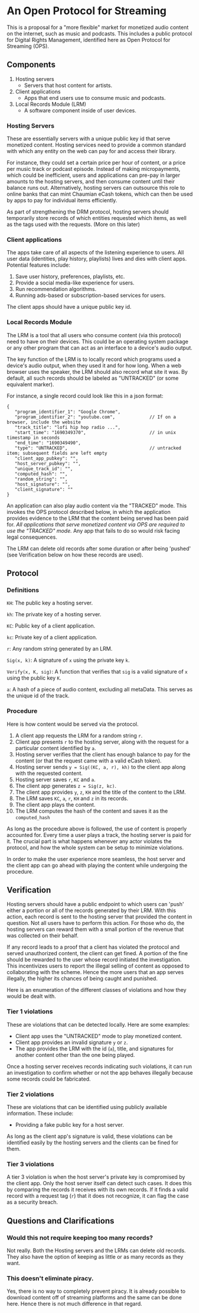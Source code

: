 # An Open Protocol for Streaming

This is a proposal for a "more flexible" market for monetized audio content on the internet, such as music and podcasts. This includes a public protocol for Digital Rights Management, identified here as Open Protocol for Streaming (OPS).

## Components

1. Hosting servers
   - Servers that host content for artists.
2. Client applications
   - Apps that end users use to consume music and podcasts.
3. Local Records Module (LRM)
   - A software component inside of user devices.

### Hosting Servers

These are essentially servers with a unique public key id that serve monetized content. Hosting services need to provide a common standard with which any entity on the web can pay for and access their library.

For instance, they could set a certain price per hour of content, or a price per music track or podcast episode. Instead of making micropayments, which could be inefficient, users and applications can pre-pay in larger amounts to the hosting servers, and then consume content until their balance runs out. Alternatively, hosting servers can outsource this role to online banks that can mint Chaumian eCash tokens, which can then be used by apps to pay for individual items efficiently.

As part of strengthening the DRM protocol, hosting servers should temporarily store records of which entities requested which items, as well as the tags used with the requests. (More on this later)

### Client applications

The apps take care of all aspects of the listening experience to users. All user data (identities, play history, playlists) lives and dies with client apps. Potential features include:

1. Save user history, preferences, playlists, etc.
2. Provide a social media-like experience for users.
3. Run recommendation algorithms.
4. Running ads-based or subscription-based services for users.

The client apps should have a unique public key id.

### Local Records Module

The LRM is a tool that all users who consume content (via this protocol) need to have on their devices. This could be an operating system package or any other program that can act as an interface to a device's audio output.

The key function of the LRM is to locally record which programs used a device's audio output, when they used it and for how long. When a web browser uses the speaker, the LRM should also record what site it was. By default, all such records should be labeled as "UNTRACKED" (or some equivalent marker).

For instance, a single record could look like this in a json format:

```
{
   "program_identifier_1": "Google Chrome",
   "program_identifier_2": "youtube.com",             // If on a browser, include the website
   "track_title": "lofi hip hop radio ...",
   "start_time": "1690349370",                        // in unix timestamp in seconds
   "end_time": "1690349490",
   "type": "UNTRACKED",                               // untracked item; subsequent fields are left empty
   "client_app_pubkey": "",
   "host_server_pubkey": "",
   "unique_track_id": "",
   "computed_hash": "",
   "random_string": "",
   "host_signature": "",
   "client_signature": ""
}
```

An application can also play audio content via the "TRACKED" mode. This invokes the OPS protocol described below, in which the application provides evidence to the LRM that the content being served has been paid for. _All applications that serve monetized content via OPS are required to use the "TRACKED" mode._ Any app that fails to do so would risk facing legal consequences.

The LRM can delete old records after some duration or after being 'pushed' (see Verification below on how these records are used).

## Protocol

### Definitions

`KH`: The public key a hosting server.

`kh`: The private key of a hosting server.

`KC`: Public key of a client application.

`kc`: Private key of a client application.

`r`: Any random string generated by an LRM.

`Sig(x, k)`: A signature of `x` using the private key `k`.

`Verify(x, K, sig)`: A function that verifies that `sig` is a valid signature of `x` using the public key `K`.

`a`: A hash of a piece of audio content, excluding all metaData. This serves as the unique id of the track.

### Procedure

Here is how content would be served via the protocol.

1. A client app requests the LRM for a random string `r`.
2. Client app presents `r` to the hosting server, along with the request for a particular content identified by `a`.
3. Hosting server verifies that the client has enough balance to pay for the content (or that the request came with a valid eCash token).
4. Hosting server sends `y = Sig((KC, a, r), kh)` to the client app along with the requested content.
5. Hosting server saves `r`, `KC` and `a`.
6. The client app generates `z = Sig(z, kc)`.
7. The client app provides `y`, `z`, `KH` and the title of the content to the LRM.
8. The LRM saves `KC`, `a`, `r`, `KH` and `z` in its records.
9. The client app plays the content.
10. The LRM computes the hash of the content and saves it as the `computed_hash`

As long as the procedure above is followed, the use of content is properly accounted for. Every time a user plays a track, the hosting server is paid for it. The crucial part is what happens whenever any actor violates the protocol, and how the whole system can be setup to minimize violations.

In order to make the user experience more seamless, the host server and the client app can go ahead with playing the content while undergoing the procedure.

## Verification

Hosting servers should have a public endpoint to which users can 'push' either a portion or all of the records generated by their LRM. With this action, each record is sent to the hosting server that provided the content in question. Not all users have to perform this action. For those who do, the hosting servers can reward them with a small portion of the revenue that was collected on their behalf.

If any record leads to a proof that a client has violated the protocol and served unauthorized content, the client can get fined. A portion of the fine should be rewarded to the user whose record initiated the investigation. This incentivizes users to report the illegal selling of content as opposed to collaborating with the scheme. Hence the more users that an app serves illegally, the higher its chances of being caught and punished.

Here is an enumeration of the different classes of violations and how they would be dealt with.

### Tier 1 violations

These are violations that can be detected locally. Here are some examples:

- Client app uses the "UNTRACKED" mode to play monetized content.
- Client app provides an invalid signature `y` or `z`.
- The app provides the LRM with the id (`a`), title, and signatures for another content other than the one being played.

Once a hosting server receives records indicating such violations, it can run an investigation to confirm whether or not the app behaves illegally because some records could be fabricated.

### Tier 2 violations

These are violations that can be identified using publicly available information. These include:

- Providing a fake public key for a host server.

As long as the client app's signature is valid, these violations can be identified easily by the hosting servers and the clients can be fined for them.

### Tier 3 violations

A tier 3 violation is when the host server's private key is compromised by the client app. Only the host server itself can detect such cases. It does this by comparing the records it receives with its own records. If it finds a valid record with a request tag (`r`) that it does not recognize, it can flag the case as a security breach.

## Questions and Clarifications

### Would this not require keeping too many records?

Not really. Both the Hosting servers and the LRMs can delete old records. They also have the option of keeping as little or as many records as they want.

### This doesn't eliminate piracy.

Yes, there is no way to completely prevent piracy. It is already possible to download content off of streaming platforms and the same can be done here. Hence there is not much difference in that regard.
